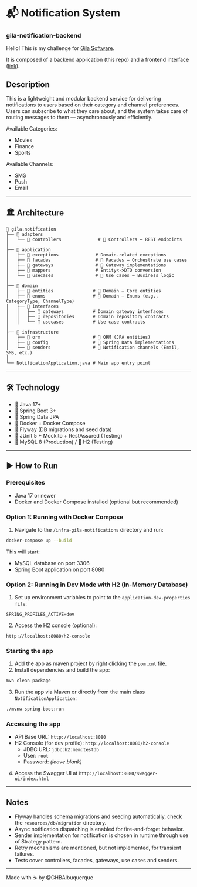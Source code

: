# 📬 Notification System
### gila-notification-backend

Hello!
This is my challenge for [Gila Software](https://www.gilasoftware.com/).

It is composed of a backend application (this repo) and a frontend interface ([link]()).

## Description

This is a lightweight and modular backend service for delivering notifications to users based on their category and channel preferences. Users can subscribe to what they care about, and the system takes
care of routing messages to them — asynchronously and efficiently.

Available Categories:
- Movies
- Finance
- Sports

Available Channels:
- SMS
- Push
- Email

---

## 🏛️ Architecture

```
📁 gila.notification
├── 📁 adapters
│   └── 📁 controllers              # 🔹 Controllers – REST endpoints
│
├── 📁 application
│   ├── 📁 exceptions              # Domain-related exceptions
│   ├── 📁 facades                 # 🔹 Facades – Orchestrate use cases
│   ├── 📁 gateways                # 🔹 Gateway implementations
│   ├── 📁 mappers                 # Entity<->DTO conversion
│   └── 📁 usecases                # 🔹 Use Cases – Business logic
│
├── 📁 domain
│   ├── 📁 entities               # 🔹 Domain – Core entities
│   ├── 📁 enums                  # 🔹 Domain – Enums (e.g., CategoryType, ChannelType)
│   ├── 📁 interfaces
│   │   ├── 📁 gateways           # Domain gateway interfaces
│   │   ├── 📁 repositories       # Domain repository contracts
│   │   └── 📁 usecases           # Use case contracts
│
├── 📁 infrastructure
│   ├── 📁 orm                    # 🔹 ORM (JPA entities)
│   ├── 📁 config                 # 🔹 Spring Data implementations
│   └── 📁 senders                # 🔹 Notification channels (Email, SMS, etc.)
│
└── NotificationApplication.java # Main app entry point
```

---

## 🛠 Technology

- 🧠 Java 17+
- 🌱 Spring Boot 3+
- 🧰 Spring Data JPA
- 🐳 Docker + Docker Compose
- 🐘 Flyway (DB migrations and seed data)
- 🧪 JUnit 5 + Mockito + RestAssured (Testing)
- 🐬 MySQL 8 (Production) / 🧪 H2 (Testing)

---

## ▶️ How to Run

### Prerequisites

- Java 17 or newer
- Docker and Docker Compose installed (optional but recommended)

### Option 1: Running with Docker Compose

1. Navigate to the `/infra-gila-notifications` directory and run:

```bash
docker-compose up --build
```

This will start:

- MySQL database on port 3306
- Spring Boot application on port 8080

### Option 2: Running in Dev Mode with H2 (In-Memory Database)

1. Set up environment variables to point to the `application-dev.properties file`:

```
SPRING_PROFILES_ACTIVE=dev
```
2. Access the H2 console (optional):
```
http://localhost:8080/h2-console
```
### Starting the app

1. Add the app as maven project by right clicking the `pom.xml` file.
2. Install dependencies and build the app:
  
```bash
mvn clean package 
```

3. Run the app via Maven or directly from the main class `NotificationApplication`:

```bash
./mvnw spring-boot:run
```

### Accessing the app

- API Base URL: `http://localhost:8080`
- H2 Console (for dev profile): `http://localhost:8080/h2-console`
    - JDBC URL: `jdbc:h2:mem:testdb`
    - User: `root`
    - Password: *(leave blank)*

4. Access the Swagger UI at `http://localhost:8080/swagger-ui/index.html`
---

## Notes

- Flyway handles schema migrations and seeding automatically, check the `resources/db/migration` directory.
- Async notification dispatching is enabled for fire-and-forget behavior.
- Sender implementation for notification is chosen in runtime through use of Strategy pattern.
- Retry mechanisms are mentioned, but not implemented, for transient failures.
- Tests cover controllers, facades, gateways, use cases and senders.

---

Made with ☕  by @GHBAlbuquerque



